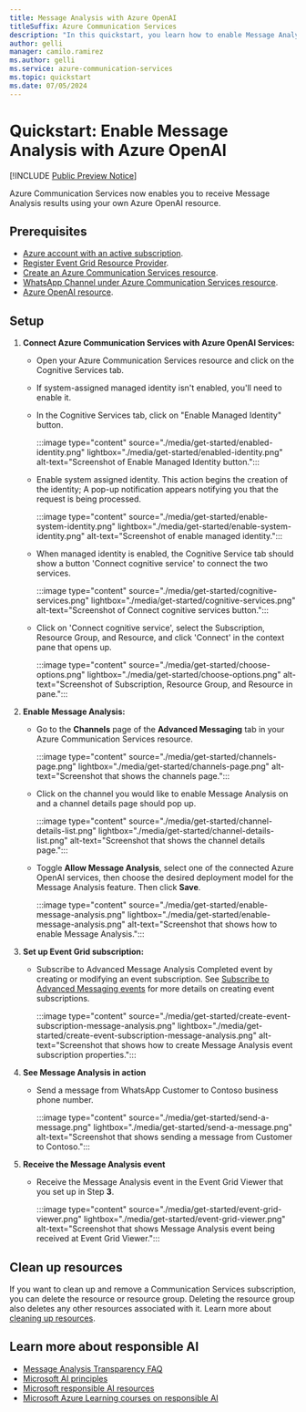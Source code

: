 ```yaml
---
title: Message Analysis with Azure OpenAI
titleSuffix: Azure Communication Services
description: "In this quickstart, you learn how to enable Message Analysis with Azure OpenAI"
author: gelli
manager: camilo.ramirez
ms.author: gelli
ms.service: azure-communication-services
ms.topic: quickstart 
ms.date: 07/05/2024
---
```


# Quickstart: Enable Message Analysis with Azure OpenAI

[!INCLUDE [Public Preview Notice](../../../includes/public-preview-include-document.md)]

Azure Communication Services now enables you to receive Message Analysis results using your own Azure OpenAI resource.

## Prerequisites

- [Azure account with an active subscription](https://azure.microsoft.com/free/?WT.mc_id=A261C142F).
- [Register Event Grid Resource Provider](../../sms/handle-sms-events.md#register-an-event-grid-resource-provider).
- [Create an Azure Communication Services resource](../../create-communication-resource.md).
- [WhatsApp Channel under Azure Communication Services resource](../whatsapp/connect-whatsapp-business-account.md).
- [Azure OpenAI resource](../../../../ai-services/openai/how-to/create-resource.md).

## Setup

1. **Connect Azure Communication Services with Azure OpenAI Services:**

   - Open your Azure Communication Services resource and click on the Cognitive Services tab.
   - If system-assigned managed identity isn't enabled, you'll need to enable it.
   - In the Cognitive Services tab, click on "Enable Managed Identity" button.
   
      :::image type="content" source="./media/get-started/enabled-identity.png" lightbox="./media/get-started/enabled-identity.png" alt-text="Screenshot of Enable Managed Identity button.":::

   - Enable system assigned identity. This action begins the creation of the identity; A pop-up notification appears notifying you that the request is being processed.
   
      :::image type="content" source="./media/get-started/enable-system-identity.png" lightbox="./media/get-started/enable-system-identity.png" alt-text="Screenshot of enable managed identity.":::

   
   - When managed identity is enabled, the Cognitive Service tab should show a button 'Connect cognitive service' to connect the two services.
   
      :::image type="content" source="./media/get-started/cognitive-services.png" lightbox="./media/get-started/cognitive-services.png" alt-text="Screenshot of Connect cognitive services button.":::

   - Click on 'Connect cognitive service', select the Subscription, Resource Group, and Resource, and click 'Connect' in the context pane that opens up.
   
      :::image type="content" source="./media/get-started/choose-options.png" lightbox="./media/get-started/choose-options.png" alt-text="Screenshot of Subscription, Resource Group, and Resource in pane.":::

2. **Enable Message Analysis:**
   - Go to the **Channels** page of the **Advanced Messaging** tab in your Azure Communication Services resource.

     :::image type="content" source="./media/get-started/channels-page.png" lightbox="./media/get-started/channels-page.png" alt-text="Screenshot that shows the channels page.":::
   

   - Click on the channel you would like to enable Message Analysis on and a channel details page should pop up.

     :::image type="content" source="./media/get-started/channel-details-list.png" lightbox="./media/get-started/channel-details-list.png" alt-text="Screenshot that shows the channel details page.":::


   - Toggle **Allow Message Analysis**, select one of the connected Azure OpenAI services, then choose the desired deployment model for the Message Analysis feature. Then click **Save**.

     :::image type="content" source="./media/get-started/enable-message-analysis.png" lightbox="./media/get-started/enable-message-analysis.png" alt-text="Screenshot that shows how to enable Message Analysis.":::


3. **Set up Event Grid subscription:**

   - Subscribe to Advanced Message Analysis Completed event by creating or modifying an event subscription. See [Subscribe to Advanced Messaging events](../whatsapp/handle-advanced-messaging-events.md#set-up-event-grid-viewer) for more details on creating event subscriptions.

      :::image type="content" source="./media/get-started/create-event-subscription-message-analysis.png" lightbox="./media/get-started/create-event-subscription-message-analysis.png" alt-text="Screenshot that shows how to create Message Analysis event subscription properties.":::
      
5. **See Message Analysis in action**
   - Send a message from WhatsApp Customer to Contoso business phone number.
   
      :::image type="content" source="./media/get-started/send-a-message.png" lightbox="./media/get-started/send-a-message.png" alt-text="Screenshot that shows sending a message from Customer to Contoso.":::

6. **Receive the Message Analysis event**
   - Receive the Message Analysis event in the Event Grid Viewer that you set up in Step **3**.

      :::image type="content" source="./media/get-started/event-grid-viewer.png" lightbox="./media/get-started/event-grid-viewer.png" alt-text="Screenshot that shows Message Analysis event being received at Event Grid Viewer.":::

## Clean up resources

If you want to clean up and remove a Communication Services subscription, you can delete the resource or resource group. Deleting the resource group also deletes any other resources associated with it. Learn more about [cleaning up resources](../../create-communication-resource.md#clean-up-resources).


## Learn more about responsible AI
- [Message Analysis Transparency FAQ](../../../concepts/advanced-messaging/message-analysis/message-analysis-transparency-faq.md)
- [Microsoft AI principles](https://www.microsoft.com/ai/responsible-ai)
- [Microsoft responsible AI resources](https://www.microsoft.com/ai/responsible-ai-resources)
- [Microsoft Azure Learning courses on responsible AI](https://learn.microsoft.com/training/paths/responsible-ai-business-principles/)